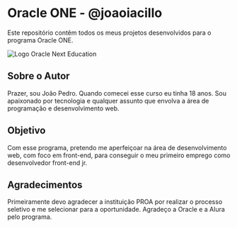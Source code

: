 # Oracle ONE - @joaoiacillo

Este repositório contêm todos os meus projetos desenvolvidos para o programa Oracle ONE.

![Logo Oracle Next Education](https://guiadeti.com.br/wp-content/uploads/2022/06/guia-cursos-one.png)

## Sobre o Autor

Prazer, sou João Pedro. Quando comecei esse curso eu tinha 18 anos. Sou apaixonado por tecnologia e qualquer assunto que envolva a área de programação e desenvolvimento web.

## Objetivo

Com esse programa, pretendo me aperfeiçoar na área de desenvolvimento web, com foco em front-end, para conseguir o meu primeiro emprego como desenvolvedor front-end jr.

## Agradecimentos

Primeiramente devo agradecer a instituição PROA por realizar o processo seletivo e me selecionar para a oportunidade. Agradeço a Oracle e a Alura pelo programa.
